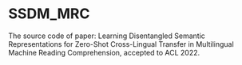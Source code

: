 # SSDM_MRC
The source code of paper: Learning Disentangled Semantic Representations for Zero-Shot Cross-Lingual Transfer in Multilingual Machine Reading Comprehension, accepted to ACL 2022.
